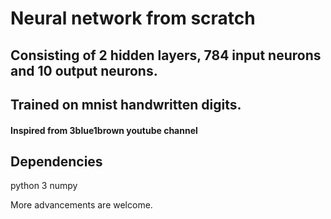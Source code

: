 
# Neural network from scratch
## Consisting of 2 hidden layers, 784 input neurons and 10 output neurons.
## Trained on mnist handwritten digits.
#### Inspired from 3blue1brown youtube channel

## Dependencies
python 3
numpy

More advancements are welcome.
